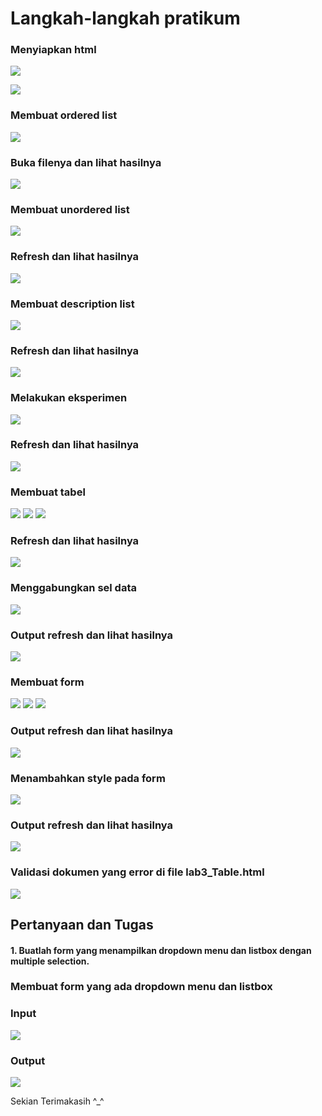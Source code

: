 # Langkah-langkah pratikum
### Menyiapkan html
![](Screenshot/1.jpg)

![](Screenshot/2.jpg)

### Membuat ordered list
![](Screenshot/3.jpg)

### Buka filenya dan lihat hasilnya
![](Screenshot/4.jpg)

### Membuat unordered list
![](Screenshot/5.jpg)

### Refresh dan lihat hasilnya
![](Screenshot/6.jpg)

### Membuat description list
![](Screenshot/7.jpg)

### Refresh dan lihat hasilnya
![](Screenshot/8.jpg)

### Melakukan eksperimen
![](Screenshot/9.jpg)

### Refresh dan lihat hasilnya
![](Screenshot/10.jpg)

### Membuat tabel
![](Screenshot/11.jpg)
![](Screenshot/12.jpg)
![](Screenshot/13.jpg)

### Refresh dan lihat hasilnya
![](Screenshot/14.jpg)

### Menggabungkan sel data
![](Screenshot/15.jpg)

### Output refresh dan lihat hasilnya
![](Screenshot/16.jpg)

### Membuat form
![](Screenshot/17.jpg)
![](Screenshot/18.jpg)
![](Screenshot/19.jpg)

### Output refresh dan lihat hasilnya
![](Screenshot/20.jpg)

### Menambahkan style pada form
![](Screenshot/21.jpg)

### Output refresh dan lihat hasilnya
![](Screenshot/22.jpg)

### Validasi dokumen yang error di file lab3_Table.html
![](Screenshot/35_bagian_lab3_tabel.jpg)
## Pertanyaan dan Tugas 
#### 1. Buatlah form yang menampilkan dropdown menu dan listbox dengan multiple selection. 

### Membuat form yang ada dropdown menu dan listbox
### Input
![](Screenshot/33.jpg)

### Output
![](Screenshot/34.jpg)

Sekian Terimakasih ^_^
